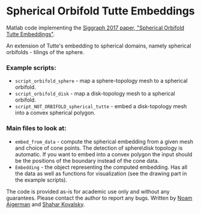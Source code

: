# Spherical Orbifold Tutte Embeddings

Matlab code implementing the [Siggraph 2017 paper, "Spherical Orbifold Tutte Embeddings"](https://noamaig.github.io/html/projects/spherical/lowres.pdf).

An extension of Tutte's embedding to spherical domains, namely spherical orbifolds - tilings of the sphere.


### Example scripts:
- `script_orbifold_sphere` - map a sphere-topology mesh to a spherical orbifold.
- `script_orbifold_disk` - map a disk-topology mesh to a spherical orbifold.
- `script_NOT_ORBIFOLD_spherical_tutte` - embed a disk-topology mesh into a convex spherical polygon.

### Main files to look at:
- `embed_from_data` - compute the spherical embedding from a given mesh and choice of cone points. The detection of sphere\disk topology is automatic. If you want to embed into a convex polygon the input should be the positions of the boundary instead of the cone data.
- `Embedding` - the object representing the computed embedding. Has all the data as well as functions for visualization (see the drawing part in the example scripts).

The code is provided as-is for academic use only and without any guarantees. Please contact the author to report any bugs.
Written by [Noam Aigerman](https://noamaig.github.io/) and [Shahar Kovalsky](https://github.com/shaharkov).

 
